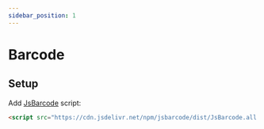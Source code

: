 ```yaml
---
sidebar_position: 1
---
```


# Barcode

## Setup

Add [JsBarcode](https://github.com/lindell/JsBarcode) script:

```html
<script src="https://cdn.jsdelivr.net/npm/jsbarcode/dist/JsBarcode.all.min.js"></script>
```

